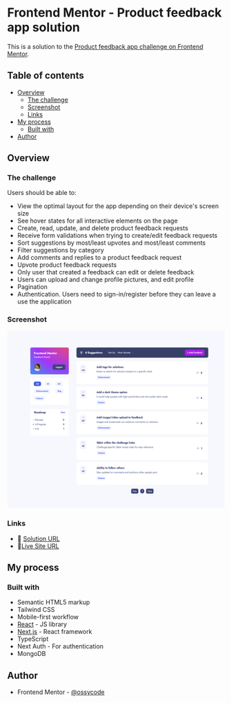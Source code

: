# Frontend Mentor - Product feedback app solution

This is a solution to the [Product feedback app challenge on Frontend Mentor](https://www.frontendmentor.io/challenges/product-feedback-app-wbvUYqjR6).

## Table of contents

- [Overview](#overview)
  - [The challenge](#the-challenge)
  - [Screenshot](#screenshot)
  - [Links](#links)
- [My process](#my-process)
  - [Built with](#built-with)
- [Author](#author)

## Overview

### The challenge

Users should be able to:

- View the optimal layout for the app depending on their device's screen size
- See hover states for all interactive elements on the page
- Create, read, update, and delete product feedback requests
- Receive form validations when trying to create/edit feedback requests
- Sort suggestions by most/least upvotes and most/least comments
- Filter suggestions by category
- Add comments and replies to a product feedback request
- Upvote product feedback requests
- Only user that created a feedback can edit or delete feedback
- Users can upload and change profile pictures, and edit profile
- Pagination
- Authentication. Users need to sign-in/register before they can leave a use the application

### Screenshot

![](./preview.png)

### Links

- 🔗 [Solution URL](https://github.com/ossycode/product-feedback-app)
- 🔗[Live Site URL](https://product-feedback-app-ossycode.vercel.app)

## My process

### Built with

- Semantic HTML5 markup
- Tailwind CSS
- Mobile-first workflow
- [React](https://reactjs.org/) - JS library
- [Next.js](https://nextjs.org/) - React framework
- TypeScript
- Next Auth - For authentication
- MongoDB

## Author

- Frontend Mentor - [@ossycode](https://www.frontendmentor.io/profile/ossycode)
